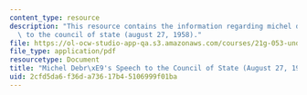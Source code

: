 ```yaml
---
content_type: resource
description: "This resource contains the information regarding michel debr\xE9's speech\
  \ to the council of state (august 27, 1958)."
file: https://ol-ocw-studio-app-qa.s3.amazonaws.com/courses/21g-053-understanding-contemporary-french-politics-spring-2014/2cfd5da6f36da73617b45106999f01ba_MIT21G_053S14_Michel.pdf
file_type: application/pdf
resourcetype: Document
title: "Michel Debr\xE9's Speech to the Council of State (August 27, 1958)"
uid: 2cfd5da6-f36d-a736-17b4-5106999f01ba
---
```

